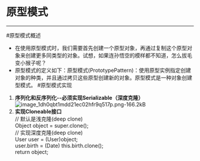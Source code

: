 # 原型模式

---

#原型模式概述
 - 在使用原型模式时，我们需要首先创建一个原型对象，再通过复制这个原型对象来创建更多同类型的对象。试想，如果连孙悟空的模样都不知道，怎么拔毛变小猴子呢？
 - 原型模式的定义如下：原型模式(PrototypePattern)：使用原型实例指定创建对象的种类，并且通过拷贝这些原型创建新的对象。原型模式是一种对象创建型模式。
#原型模式实现

 1. **序列化和反序列化--必须实现Serializable（深度克隆）**
 ![image_1dh0qbt1mdd21ec02hfr9q517p.png-166.2kB][1]
 2. **实现Cloneable接口**<br/>
        // 默认是浅克隆(deep clone)<br/>
        Object object = super.clone();<br/>
      // 实现深度克隆(deep clone)<br/>
		User user = (User)object;<br/>
		user.birth = (Date) this.birth.clone();<br/>
		return object;<br/>


  [1]: http://static.zybuluo.com/yzz19881016/fa165t94vc1hv9gnn1buia1h/image_1dh0qbt1mdd21ec02hfr9q517p.png